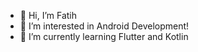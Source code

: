 - 👋 Hi, I’m Fatih
- 👀 I’m interested in Android Development!
- 🌱 I’m currently learning Flutter and Kotlin
